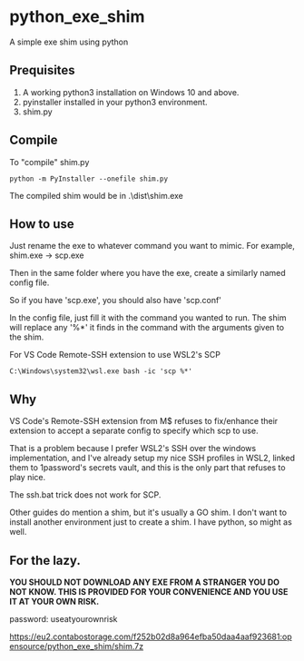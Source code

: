 # python_exe_shim
A simple exe shim using python

## Prequisites

1. A working python3 installation on Windows 10 and above.
2. pyinstaller installed in your python3 environment.
3. shim.py

## Compile
To "compile" shim.py
```
python -m PyInstaller --onefile shim.py
```
The compiled shim would be in .\dist\shim.exe

## How to use
Just rename the exe to whatever command you want to mimic.
For example, shim.exe -> scp.exe

Then in the same folder where you have the exe, create a similarly named config file.

So if you have 'scp.exe', you should also have 'scp.conf'

In the config file, just fill it with the command you wanted to run. The shim will replace any '%*' it finds in the command with the arguments given to the shim.

For VS Code Remote-SSH extension to use WSL2's SCP
```
C:\Windows\system32\wsl.exe bash -ic 'scp %*'
```

## Why
VS Code's Remote-SSH extension from M$ refuses to fix/enhance their extension to accept a separate config to specify which scp to use.

That is a problem because I prefer WSL2's SSH over the windows implementation, and I've already setup my nice SSH profiles in WSL2, linked them to 1password's secrets vault, and this is the only part that refuses to play nice.

The ssh.bat trick does not work for SCP.

Other guides do mention a shim, but it's usually a GO shim. I don't want to install another environment just to create a shim. I have python, so might as well.

## For the lazy.

**YOU SHOULD NOT DOWNLOAD ANY EXE FROM A STRANGER YOU DO NOT KNOW. THIS IS PROVIDED FOR YOUR CONVENIENCE AND YOU USE IT AT YOUR OWN RISK.**

password: useatyourownrisk

https://eu2.contabostorage.com/f252b02d8a964efba50daa4aaf923681:opensource/python_exe_shim/shim.7z